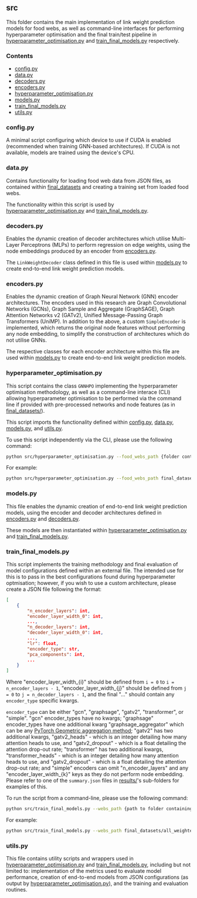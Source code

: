 ## src

This folder contains the main implementation of link weight prediction models for food webs, as well as command-line interfaces for performing hyperparameter optimisation and the final train/test pipeline in [hyperparameter_optimisation.py](hyperparameter_optimisation.py) and [train_final_models.py](train_final_models.py) respectively.

### Contents
 - [config.py](#config.py)
 - [data.py](#data.py)
 - [decoders.py](#decoders.py)
 - [encoders.py](#encoders.py)
 - [hyperparameter_optimisation.py](#hyperparameter_optimisation.py)
 - [models.py](#models.py)
 - [train_final_models.py](#train_final_models.py)
 - [utils.py](#utils.py)


<h3 id=config.py>
    config.py
</h3>

A minimal script configuring which device to use if CUDA is enabled (recommended when training GNN-based architectures). If CUDA is not available, models are trained using the device's CPU.

<h3 id=data.py>
    data.py
</h3>

Contains functionality for loading food web data from JSON files, as contained within [final_datasets](../final_datasets/) and creating a training set from loaded food webs.

The functionality within this script is used by [hyperparameter_optimisation.py](hyperparameter_optimisation.py) and [train_final_models.py](train_final_models.py).

<h3 id=decoders.py>
    decoders.py
</h3>

Enables the dynamic creation of decoder architectures which utilise Multi-Layer Perceptrons (MLPs) to perform regression on edge weights, using the node embeddings produced by an encoder from [encoders.py](#encoders.py).

The `LinkWeightDecoder` class defined in this file is used within [models.py](#models.py) to create end-to-end link weight prediction models.

<h3 id=encoders.py>
    encoders.py
</h3>

Enables the dynamic creation of Graph Neural Network (GNN) encoder architectures. The encoders used in this research are Graph Convolutional Networks (GCNs), Graph Sample and Aggregate (GraphSAGE), Graph Attention Networks v2 (GATv2), Unified Message-Passing Graph Transformers (UniMP). In addition to the above, a custom `SimpleEncoder` is implemented, which returns the original node features without performing any node embedding, to simplify the construction of architectures which do not utilise GNNs.

The respective classes for each encoder architecture within this file are used within [models.py](#models.py) to create end-to-end link weight prediction models.

<h3 id=hyperparameter_optimisation.py>
    hyperparameter_optimisation.py
</h3>

This script contains the class `GNNHPO` implementing the hyperparameter optimisation methodology, as well as a command-line interace (CLI) allowing hyperparameter optimisation to be performed via the command line if provided with pre-processed networks and node features (as in [final_datasets/](../final_datasets/)).

This script imports the functionality defined within [config.py](#config.py), [data.py](#data.py), [models.py](#models.py), and [utils.py](#utils.py).

To use this script independently via the CLI, please use the following command:

```bash
python src/hyperparameter_optimisation.py --food_webs_path {folder containing food web edge weight matrix JSON files} --node_features_path {folder containing food web node feature JSON files} --pca_components {number of PCA components to use or 0 for no PCA} --out_dir {folder to output results to}
```

For example:

```bash
python src/hyperparameter_optimisation.py --food_webs_path final_datasets/ high_feature_coverage-food_webs/ --node_features_path final_datasets/high_feature_coverage-node_features/ --pca_components 0 --out_dir results/optimisation_results/high_feature_coverage/0_pca_components
```

<h3 id=models.py>
    models.py
</h3>

This file enables the dynamic creation of end-to-end link weight prediction models, using the encoder and decoder architectures defined in [encoders.py](#encoders.py) and [decoders.py](#decoders.py).

These models are then instantiated within [hyperparameter_optimisation.py](hyperparameter_optimisation.py) and [train_final_models.py](train_final_models.py).

<h3 id=train_final_models.py>
    train_final_models.py
</h3>

This script implements the training methodology and final evaluation of model configurations defined within an external file. The intended use for this is to pass in the best configurations found during hyperparameter optmisation; however, if you wish to use a custom architecture, please create a JSON file following the format:

```json
[
    {
        "n_encoder_layers": int,
        "encoder_layer_width_0": int,
        ...,
        "n_decoder_layers": int,
        "decoder_layer_width_0": int,
        ...,
        "lr": float,
        "encoder_type": str,
        "pca_components": int,
        ...
    }
]
```

Where "encoder_layer_width_{i}" should be defined from `i = 0` to `i = n_encoder_layers - 1`, "encoder_layer_width_{j}" should be defined from `j = 0` to `j = n_decoder_layers - 1`, and the final "..." should contain any `encoder_type` specific kwargs.

`encoder_type` can be either "gcn", "graphsage", "gatv2", "transformer", or "simple". "gcn" encoder_types have no kwargs; "graphsage" encoder_types have one additional kwarg "graphsage_aggregator" which can be any [PyTorch Geometric aggregation method](https://pytorch-geometric.readthedocs.io/en/latest/generated/torch_geometric.nn.aggr.Aggregation.html); "gatv2" has two additional kwargs, "gatv2_heads" - which is an integer detailing how many attention heads to use, and "gatv2_dropout" - which is a float detailing the attention drop-out rate; "transformer" has two additional kwargs, "transformer_heads" - which is an integer detailing how many attention heads to use, and "gatv2_dropout" - which is a float detailing the attention drop-out rate; and "simple" encoders can omit "n_encoder_layers" and any "encoder_layer_width_{k}" keys as they do not perform node embedding. Please refer to one of the `summary.json` files in [results/](../results/)'s sub-folders for examples of this.

To run the script from a command-line, please use the following command:

```bash
python src/train_final_models.py --webs_path {path to folder containing pre-processed food webs} --species_path {path to folder containing pre-processed node features} --best_params {path to model configuration(s) file} --out_dir {path to folder to save results to}
```

For example:

```bash
python src/train_final_models.py --webs_path final_datasets/all_weighted-food_webs/ --species_path final_datasets/all_weighted-node_features/ --best_params results/optimisation_results/all_weighted/0_pca_components/hpo_best_configs.json --out_dir results/all_weighted_networks/0_pca_components-subgraph
```

<h3 id=utils.py>
    utils.py
</h3>

This file contains utility scripts and wrappers used in  [hyperparameter_optimisation.py](#hyperparameter_optimisation.py) and [train_final_models.py](#train_final_models.py), including but not limited to: implementation of the metrics used to evaluate model performance, creation of end-to-end models from JSON configurations (as output by [hyperparameter_optimisation.py](#hyperparameter_optimisation.py)), and the training and evaluation routines.
